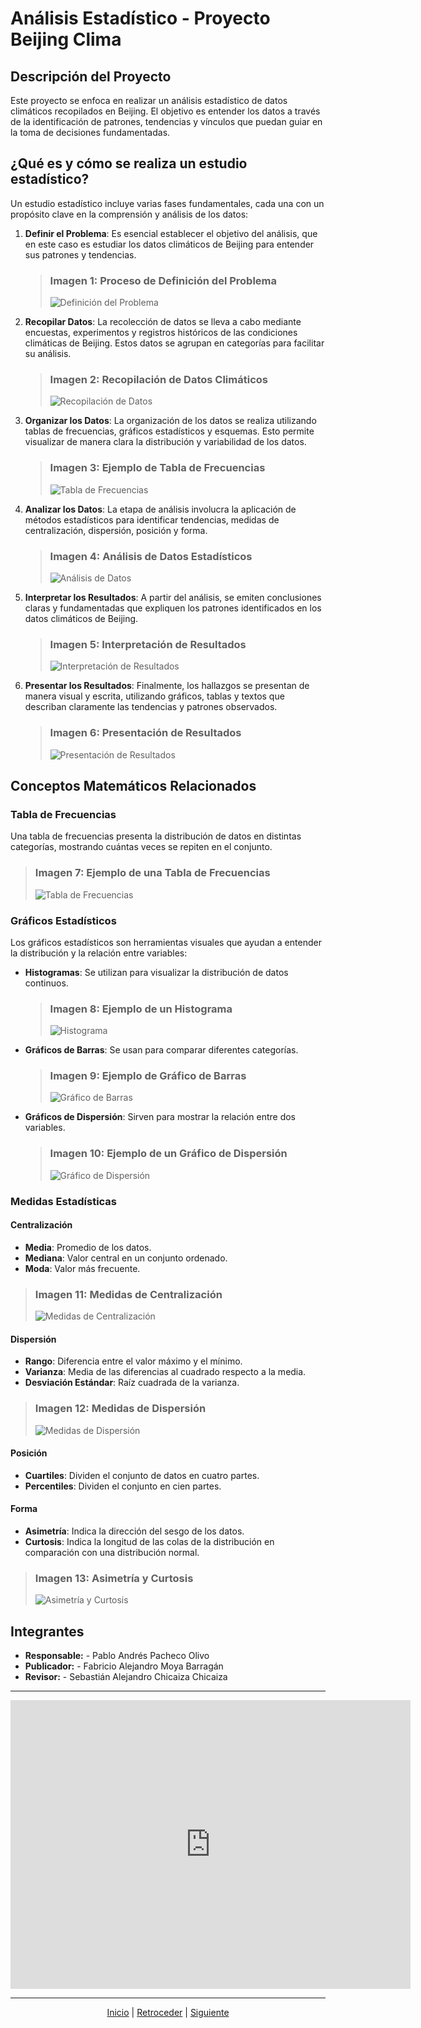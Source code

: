 # Análisis Estadístico - Proyecto Beijing Clima

## Descripción del Proyecto

Este proyecto se enfoca en realizar un análisis estadístico de datos climáticos recopilados en Beijing. El objetivo es entender los datos a través de la identificación de patrones, tendencias y vínculos que puedan guiar en la toma de decisiones fundamentadas.

## ¿Qué es y cómo se realiza un estudio estadístico?

Un estudio estadístico incluye varias fases fundamentales, cada una con un propósito clave en la comprensión y análisis de los datos:

1. **Definir el Problema**: Es esencial establecer el objetivo del análisis, que en este caso es estudiar los datos climáticos de Beijing para entender sus patrones y tendencias.
   
   > ### Imagen 1: Proceso de Definición del Problema
   > ![Definición del Problema](https://i0.wp.com/eltercerplaneta.com/wp-content/uploads/2021/12/unnamed.jpg?fit=512%2C369&ssl=1)

2. **Recopilar Datos**: La recolección de datos se lleva a cabo mediante encuestas, experimentos y registros históricos de las condiciones climáticas de Beijing. Estos datos se agrupan en categorías para facilitar su análisis.
   
   > ### Imagen 2: Recopilación de Datos Climáticos
   > ![Recopilación de Datos](https://www.researchgate.net/publication/384845964/figure/fig4/AS:11431281283218010@1728702218714/Comparison-between-different-downscaling-methods-All-data-are-selected-from-July-2014_Q320.jpg)

3. **Organizar los Datos**: La organización de los datos se realiza utilizando tablas de frecuencias, gráficos estadísticos y esquemas. Esto permite visualizar de manera clara la distribución y variabilidad de los datos.
   
   > ### Imagen 3: Ejemplo de Tabla de Frecuencias
   > ![Tabla de Frecuencias](https://www.canaltiempo21.com/wp-content/uploads/2021/11/pekin-datos-climaticos.png)

4. **Analizar los Datos**: La etapa de análisis involucra la aplicación de métodos estadísticos para identificar tendencias, medidas de centralización, dispersión, posición y forma.
   
   > ### Imagen 4: Análisis de Datos Estadísticos
   > ![Análisis de Datos](https://dhis2.org/wp-content/uploads/Climate-Data-App-screenshots-1280x1009.jpg)

5. **Interpretar los Resultados**: A partir del análisis, se emiten conclusiones claras y fundamentadas que expliquen los patrones identificados en los datos climáticos de Beijing.
   
   > ### Imagen 5: Interpretación de Resultados
   > ![Interpretación de Resultados](https://www.google.com/url?sa=i&url=https%3A%2F%2Fgreatplacetowork.es%2Fresultados-encuesta-clima-laboral%2F&psig=AOvVaw0TOg_dF1TpmHkk8BJKiIg2&ust=1730165608263000&source=images&cd=vfe&opi=89978449&ved=0CBQQjRxqFwoTCMDt8qb3r4kDFQAAAAAdAAAAABAE)

6. **Presentar los Resultados**: Finalmente, los hallazgos se presentan de manera visual y escrita, utilizando gráficos, tablas y textos que describan claramente las tendencias y patrones observados.
   
   > ### Imagen 6: Presentación de Resultados
   > ![Presentación de Resultados](https://blog.greatplacetowork.com.ar/hubfs/Devoluci%C3%B3n-datos-analisis.jpg)

## Conceptos Matemáticos Relacionados

### Tabla de Frecuencias

Una tabla de frecuencias presenta la distribución de datos en distintas categorías, mostrando cuántas veces se repiten en el conjunto.

> ### Imagen 7: Ejemplo de una Tabla de Frecuencias
> ![Tabla de Frecuencias](https://storage.googleapis.com/portaleducativo-net-publica-g3p6/biblioteca/tablas_de_frecuencias_datos_agrupados_2.jpg)

### Gráficos Estadísticos

Los gráficos estadísticos son herramientas visuales que ayudan a entender la distribución y la relación entre variables:

- **Histogramas**: Se utilizan para visualizar la distribución de datos continuos.
  
  > ### Imagen 8: Ejemplo de un Histograma
  > ![Histograma](https://www.researchgate.net/publication/323765639/figure/fig2/AS:631607304151057@1527598324220/Figura-3-Distribucion-de-Weibull-de-la-velocidad-del-viento-Fuente-elaboracion-propia.png)

- **Gráficos de Barras**: Se usan para comparar diferentes categorías.
  
  > ### Imagen 9: Ejemplo de Gráfico de Barras
  > ![Gráfico de Barras](https://imgscf.slidemembers.com/docs/1/1/311/clustered_bar_chart_weather_310681.jpg)

- **Gráficos de Dispersión**: Sirven para mostrar la relación entre dos variables.
  
  > ### Imagen 10: Ejemplo de un Gráfico de Dispersión
  > ![Gráfico de Dispersión](https://www.socialmediapymes.com/wp-content/uploads/2023/05/diagrama-de-dispersion-the-economist.jpg)

### Medidas Estadísticas

#### Centralización

- **Media**: Promedio de los datos.
- **Mediana**: Valor central en un conjunto ordenado.
- **Moda**: Valor más frecuente.

> ### Imagen 11: Medidas de Centralización
> ![Medidas de Centralización](https://www.geogebra.org/resource/cFGrZcCY/nIrf7FUAE4jChAzp/material-cFGrZcCY.png)

#### Dispersión

- **Rango**: Diferencia entre el valor máximo y el mínimo.
- **Varianza**: Media de las diferencias al cuadrado respecto a la media.
- **Desviación Estándar**: Raíz cuadrada de la varianza.

> ### Imagen 12: Medidas de Dispersión
> ![Medidas de Dispersión](https://i.ytimg.com/vi/2QVs9RJICoY/sddefault.jpg)

#### Posición

- **Cuartiles**: Dividen el conjunto de datos en cuatro partes.
- **Percentiles**: Dividen el conjunto en cien partes.

#### Forma

- **Asimetría**: Indica la dirección del sesgo de los datos.
- **Curtosis**: Indica la longitud de las colas de la distribución en comparación con una distribución normal.

> ### Imagen 13: Asimetría y Curtosis
> ![Asimetría y Curtosis](https://encrypted-tbn0.gstatic.com/images?q=tbn:ANd9GcSFTjKvo782aD7ClHo8LENESUfuy8MKvj6dyQ&s)

## Integrantes

- **Responsable:** - Pablo Andrés Pacheco Olivo
- **Publicador:** - Fabricio Alejandro Moya Barragán
- **Revisor:** - Sebastián Alejandro Chicaiza Chicaiza

---

<div align="center">
    <iframe src="https://docs.google.com/forms/d/e/1FAIpQLSf-FSfvSpMOYv4f9OtyvW6i5af_HUr8otEdQjBVnp4FTo_NLw/viewform?embedded=true" width="640" height="462" frameborder="0" marginheight="0" marginwidth="0">Cargando…</iframe>
</div>

---

<div align="center">
    <a href="README.md">Inicio</a> | 
    <a href="README.md">Retroceder</a> | 
    <a href="actividad_2.md">Siguiente</a>
</div>


